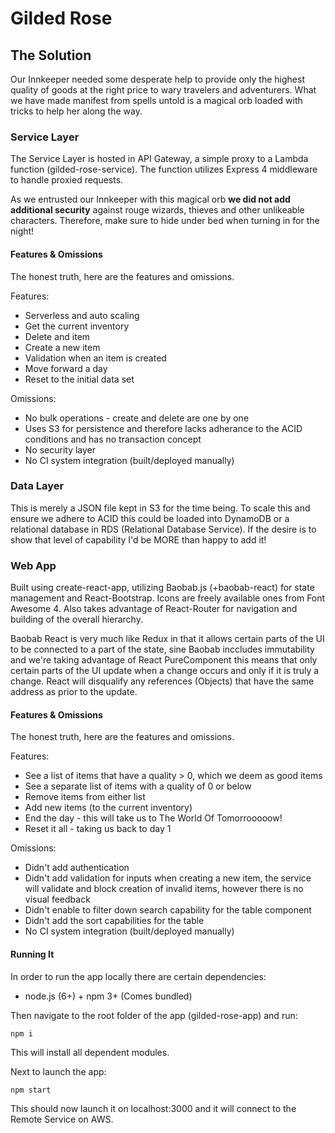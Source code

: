 Gilded Rose
==========================
The Solution
-------------------------
Our Innkeeper needed some desperate help to provide only the highest quality of goods at the right price to wary travelers and adventurers. What we have made manifest from spells untold is a magical orb loaded with tricks to help her along the way.

### Service Layer

The Service Layer is hosted in API Gateway, a simple proxy to a Lambda function (gilded-rose-service). The function utilizes Express 4 middleware to handle proxied requests.

As we entrusted our Innkeeper with this magical orb **we did not add additional security** against rouge wizards, thieves and other unlikeable characters. Therefore, make sure to hide under bed when turning in for the night!

#### Features & Omissions

The honest truth, here are the features and omissions.

Features:
* Serverless and auto scaling
* Get the current inventory
* Delete and item
* Create a new item
* Validation when an item is created
* Move forward a day
* Reset to the initial data set

Omissions:
* No bulk operations - create and delete are one by one
* Uses S3 for persistence and therefore lacks adherance to the ACID conditions and has no transaction concept
* No security layer
* No CI system integration (built/deployed manually)

### Data Layer

This is merely a JSON file kept in S3 for the time being. To scale this and ensure we adhere to ACID this could be loaded into DynamoDB or a relational database in RDS (Relational Database Service). If the desire is to show that level of capability I'd be MORE than happy to add it!

### Web App

Built using create-react-app, utilizing Baobab.js (+baobab-react) for state management and React-Bootstrap. Icons are freely available ones from Font Awesome 4. Also takes advantage of React-Router for navigation and building of the overall hierarchy.

Baobab React is very much like Redux in that it allows certain parts of the UI to be connected to a part of the state, sine Baobab inccludes immutability and we're taking advantage of React PureComponent this means that only certain parts of the UI update when a change occurs and only if it is truly a change. React will disqualify any references (Objects) that have the same address as prior to the update.

#### Features & Omissions

The honest truth, here are the features and omissions.

Features:
* See a list of items that have a quality > 0, which we deem as good items
* See a separate list of items with a quality of 0 or below
* Remove items from either list
* Add new items (to the current inventory)
* End the day - this will take us to The World Of Tomorrooooow!
* Reset it all - taking us back to day 1

Omissions:
* Didn't add authentication
* Didn't add validation for inputs when creating a new item, the service will validate and block creation of invalid items, however there is no visual feedback
* Didn't enable to filter down search capability for the table component
* Didn't add the sort capabilities for the table
* No CI system integration (built/deployed manually)

#### Running It

In order to run the app locally there are certain dependencies:

* node.js (6+) + npm 3+ (Comes bundled)

Then navigate to the root folder of the app (gilded-rose-app) and run:

```npm i```

This will install all dependent modules.

Next to launch the app:

```npm start```

This should now launch it on localhost:3000 and it will connect to the Remote Service on AWS.
